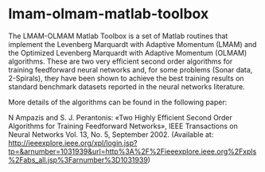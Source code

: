 lmam-olmam-matlab-toolbox
=========================

The LMAM-OLMAM Matlab Toolbox is a set of Matlab routines that implement the Levenberg Marquardt with Adaptive Momentum (LMAM) and the Optimized Levenberg Marquardt with Adaptive Momentum (OLMAM) algorithms. These are two very efficient second order algorithms for training feedforward neural networks and, for some problems (Sonar data, 2-Spirals), they have been shown to achieve the best training results on standard benchmark datasets reported in the neural networks literature.

More details of the algorithms can be found in the following paper:

N Ampazis and S. J. Perantonis: «Two Highly Efficient Second Order Algorithms for Training Feedforward Networks», IEEE Transactions on Neural Networks Vol. 13, No. 5, September 2002. (Available at: http://ieeexplore.ieee.org/xpl/login.jsp?tp=&arnumber=1031939&url=http%3A%2F%2Fieeexplore.ieee.org%2Fxpls%2Fabs_all.jsp%3Farnumber%3D1031939)
